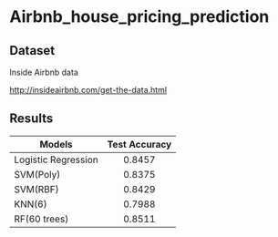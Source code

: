 # Airbnb_house_pricing_prediction

## Dataset
Inside Airbnb data

http://insideairbnb.com/get-the-data.html

## Results

| Models | Test Accuracy |
| ------------- | :-------------: |
| Logistic Regression | 0.8457 |
| SVM(Poly) | 0.8375 |
| SVM(RBF) | 0.8429 |
| KNN(6) | 0.7988 |
| RF(60 trees) | 0.8511 |
